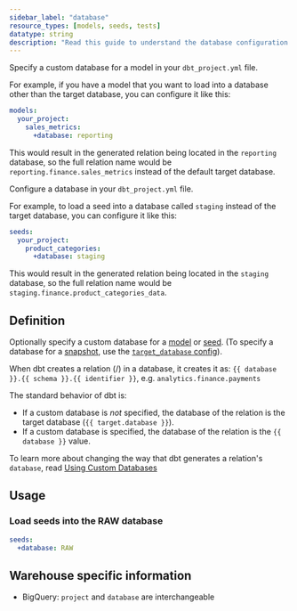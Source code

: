 ```yaml
---
sidebar_label: "database"
resource_types: [models, seeds, tests]
datatype: string
description: "Read this guide to understand the database configuration in dbt."
---
```


<Tabs>
<TabItem value="model" label="Model">

Specify a custom database for a model in your `dbt_project.yml` file. 

For example, if you have a model that you want to load into a database other than the target database, you can configure it like this:

<File name='dbt_project.yml'>

```yml
models:
  your_project:
    sales_metrics:
      +database: reporting
```
</File>

This would result in the generated relation being located in the `reporting` database, so the full relation name would be `reporting.finance.sales_metrics` instead of the default target database.
</TabItem>

<TabItem value="seeds" label="Seeds">

Configure a database in your `dbt_project.yml` file. 

For example, to load a seed into a database called `staging` instead of the target database, you can configure it like this:

<File name='dbt_project.yml'>

```yml
seeds:
  your_project:
    product_categories:
      +database: staging
```

This would result in the generated relation being located in the `staging` database, so the full relation name would be `staging.finance.product_categories_data`.

</File>
</TabItem>
</Tabs>


## Definition

Optionally specify a custom database for a [model](/docs/build/sql-models) or [seed](/docs/build/seeds). (To specify a database for a [snapshot](/docs/build/snapshots), use the [`target_database` config](/reference/resource-configs/target_database)).

When dbt creates a relation (<Term id="table" />/<Term id="view" />) in a database, it creates it as: `{{ database }}.{{ schema }}.{{ identifier }}`, e.g. `analytics.finance.payments`

The standard behavior of dbt is:
* If a custom database is _not_ specified, the database of the relation is the target database (`{{ target.database }}`).
* If a custom database is specified, the database of the relation is the `{{ database }}` value.

To learn more about changing the way that dbt generates a relation's `database`, read [Using Custom Databases](/docs/build/custom-databases)

## Usage

### Load seeds into the RAW database
<File name='dbt_project.yml'>

```yml
seeds:
  +database: RAW

```

</File>

## Warehouse specific information
* BigQuery: `project` and `database` are interchangeable

